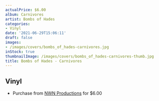 ```yaml
---
actualPrice: $6.00
album: Carnivores
artist: Bombs of Hades
categories:
- Vinyl
date: '2021-06-29T15:06:11'
draft: false
images:
- /images/covers/bombs_of_hades-carnivores.jpg
inStock: true
thumbnailImage: /images/covers/bombs_of_hades-carnivores-thumb.jpg
title: Bombs of Hades - Carnivores
---
```


## Vinyl
* Purchase from [NWN Productions](http://shop.nwnprod.com/index.php?route=product/product&path=76&product_id=5962&sort=pd.name&order=ASC) for $6.00
